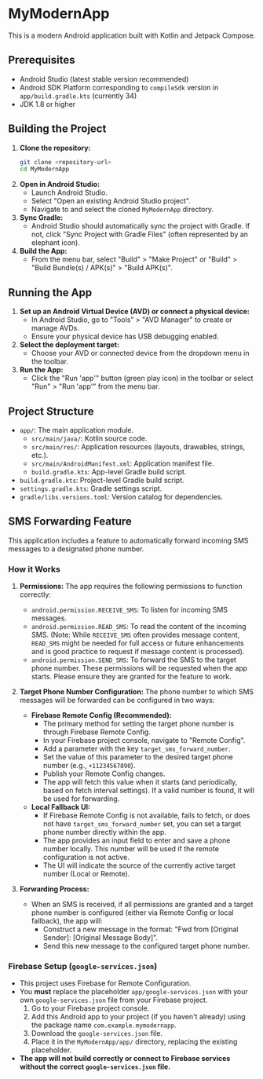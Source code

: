 # MyModernApp

This is a modern Android application built with Kotlin and Jetpack Compose.

## Prerequisites

- Android Studio (latest stable version recommended)
- Android SDK Platform corresponding to `compileSdk` version in `app/build.gradle.kts` (currently 34)
- JDK 1.8 or higher

## Building the Project

1.  **Clone the repository:**
    ```bash
    git clone <repository-url>
    cd MyModernApp
    ```
2.  **Open in Android Studio:**
    - Launch Android Studio.
    - Select "Open an existing Android Studio project".
    - Navigate to and select the cloned `MyModernApp` directory.
3.  **Sync Gradle:**
    - Android Studio should automatically sync the project with Gradle. If not, click "Sync Project with Gradle Files" (often represented by an elephant icon).
4.  **Build the App:**
    - From the menu bar, select "Build" > "Make Project" or "Build" > "Build Bundle(s) / APK(s)" > "Build APK(s)".

## Running the App

1.  **Set up an Android Virtual Device (AVD) or connect a physical device:**
    - In Android Studio, go to "Tools" > "AVD Manager" to create or manage AVDs.
    - Ensure your physical device has USB debugging enabled.
2.  **Select the deployment target:**
    - Choose your AVD or connected device from the dropdown menu in the toolbar.
3.  **Run the App:**
    - Click the "Run 'app'" button (green play icon) in the toolbar or select "Run" > "Run 'app'" from the menu bar.

## Project Structure

-   `app/`: The main application module.
    -   `src/main/java/`: Kotlin source code.
    -   `src/main/res/`: Application resources (layouts, drawables, strings, etc.).
    -   `src/main/AndroidManifest.xml`: Application manifest file.
    -   `build.gradle.kts`: App-level Gradle build script.
-   `build.gradle.kts`: Project-level Gradle build script.
-   `settings.gradle.kts`: Gradle settings script.
-   `gradle/libs.versions.toml`: Version catalog for dependencies.

## SMS Forwarding Feature

This application includes a feature to automatically forward incoming SMS messages to a designated phone number.

### How it Works

1.  **Permissions:** The app requires the following permissions to function correctly:
    *   `android.permission.RECEIVE_SMS`: To listen for incoming SMS messages.
    *   `android.permission.READ_SMS`: To read the content of the incoming SMS. (Note: While `RECEIVE_SMS` often provides message content, `READ_SMS` might be needed for full access or future enhancements and is good practice to request if message content is processed).
    *   `android.permission.SEND_SMS`: To forward the SMS to the target phone number.
    These permissions will be requested when the app starts. Please ensure they are granted for the feature to work.

2.  **Target Phone Number Configuration:**
    The phone number to which SMS messages will be forwarded can be configured in two ways:
    *   **Firebase Remote Config (Recommended):**
        *   The primary method for setting the target phone number is through Firebase Remote Config.
        *   In your Firebase project console, navigate to "Remote Config".
        *   Add a parameter with the key `target_sms_forward_number`.
        *   Set the value of this parameter to the desired target phone number (e.g., `+11234567890`).
        *   Publish your Remote Config changes.
        *   The app will fetch this value when it starts (and periodically, based on fetch interval settings). If a valid number is found, it will be used for forwarding.
    *   **Local Fallback UI:**
        *   If Firebase Remote Config is not available, fails to fetch, or does not have `target_sms_forward_number` set, you can set a target phone number directly within the app.
        *   The app provides an input field to enter and save a phone number locally. This number will be used if the remote configuration is not active.
        *   The UI will indicate the source of the currently active target number (Local or Remote).

3.  **Forwarding Process:**
    *   When an SMS is received, if all permissions are granted and a target phone number is configured (either via Remote Config or local fallback), the app will:
        *   Construct a new message in the format: "Fwd from [Original Sender]: [Original Message Body]".
        *   Send this new message to the configured target phone number.

### Firebase Setup (`google-services.json`)

*   This project uses Firebase for Remote Configuration.
*   You **must** replace the placeholder `app/google-services.json` with your own `google-services.json` file from your Firebase project.
    1.  Go to your Firebase project console.
    2.  Add this Android app to your project (if you haven't already) using the package name `com.example.mymodernapp`.
    3.  Download the `google-services.json` file.
    4.  Place it in the `MyModernApp/app/` directory, replacing the existing placeholder.
*   **The app will not build correctly or connect to Firebase services without the correct `google-services.json` file.**
